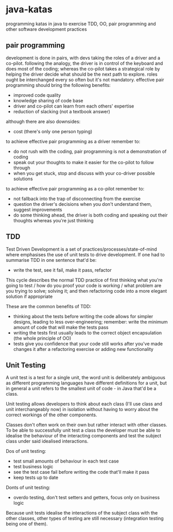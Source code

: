 # java-katas
programming katas in java to exercise TDD, OO, pair programming and other software development practices

## pair programming
development is done in pairs, with devs taking the roles of a driver and a co-pilot. following the analogy, the driver is in control
of the keyboard and does most of the coding; whereas the co-pilot takes a strategical role by helping the driver decide what
should be the next path to explore. roles ought be interchanged every so often but it's not mandatory. effective pair programming should
bring the following benefits:

- improved code quality
- knowledge sharing of code base
- driver and co-pilot can learn from each others' expertise
- reduction of slacking (not a textbook answer)

although there are also downsides:

- cost (there's only one person typing)

to achieve effective pair programming as a driver remember to:

- do not rush with the coding, pair programming is not a demonstration of coding
- speak out your thoughts to make it easier for the co-pilot to follow through
- when you get stuck, stop and discuss with your co-driver possible solutions

to achieve effective pair programming as a co-pilot remember to:

- not fallback into the trap of disconnecting from the exercise
- question the driver's decisions when you don't understand them, suggest improvements
- do some thinking ahead, the driver is both coding and speaking out their thoughts whereas you're just thinking

## TDD

Test Driven Development is a set of practices/processes/state-of-mind where emphasises the use of unit tests to drive
development. If one had to summarise TDD in one sentence that'd be:

- write the test, see it fail, make it pass, refactor

This cycle describes the normal TDD practice of first thinking what you're going to test / how do you proof your code is working
/ what problem are you trying to solve; solving it; and then refactoring code into a more elegant solution if appropriate

These are the common benefits of TDD:

- thinking about the tests before writing the code allows for simpler designs, leading to less over-engineering;
remember: write the minimum amount of code that will make the tests pass
- writing the tests first usually leads to the correct object encapsulation (the whole principle of OO)
- tests give you confidence that your code still works after you've made changes it after a refactoring exercise or adding new functionality


## Unit Testing

A unit test is a test for a single unit, the word unit is deliberately ambiguous as different programming languages have different
definitions for a unit, but in general a unit refers to the smallest unit of code - in Java that'd be a class.

Unit testing allows developers to think about each class (I'll use class and unit interchangeably now) in isolation without having to worry about the correct workings of the other components.

Classes don't often work on their own but rather interact with other classes. To be able to successfully unit test a class the developer
must be able to idealise the behaviour of the interacting components and test the subject class under said idealised interactions.

Dos of unit testing:

- test small amounts of behaviour in each test case
- test business logic
- see the test case fail before writing the code that'll make it pass
- keep tests up to date

Donts of unit testing:

- overdo testing, don't test setters and getters, focus only on business logic

Because unit tests idealise the interactions of the subject class with the other classes, other types of testing are still
necessary (integration testing being one of them).